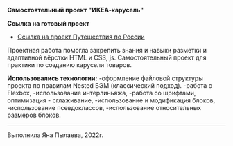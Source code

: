 **Самостоятельный проект "ИКЕА-карусель"**

**Cсылка на готовый проект**
* [Ссылка на проект Путешествия по России](https://github.com/IanaPylaeva/IKEA-karusel/)

Проектная работа помогла закрепить знания и навыки разметки и адаптивной вёрстки HTML и CSS, js.
Самостоятельный проект для практики по созданию карусели товаров.

__Использовались технологии:__
-оформление файловой структуры проекта по правилам Nested БЭМ (классический подход).
-работа с Flexbox,
-использование интерлиньяжа,
-работа со шрифтами, оптимизация - сглаживание,
-использование и модификация блоков,
-использование псевдоклассов,
-использование относительных размеров блоков.
_________________________________________________________________________________________________________

Выполнила Яна Пылаева, 2022г.